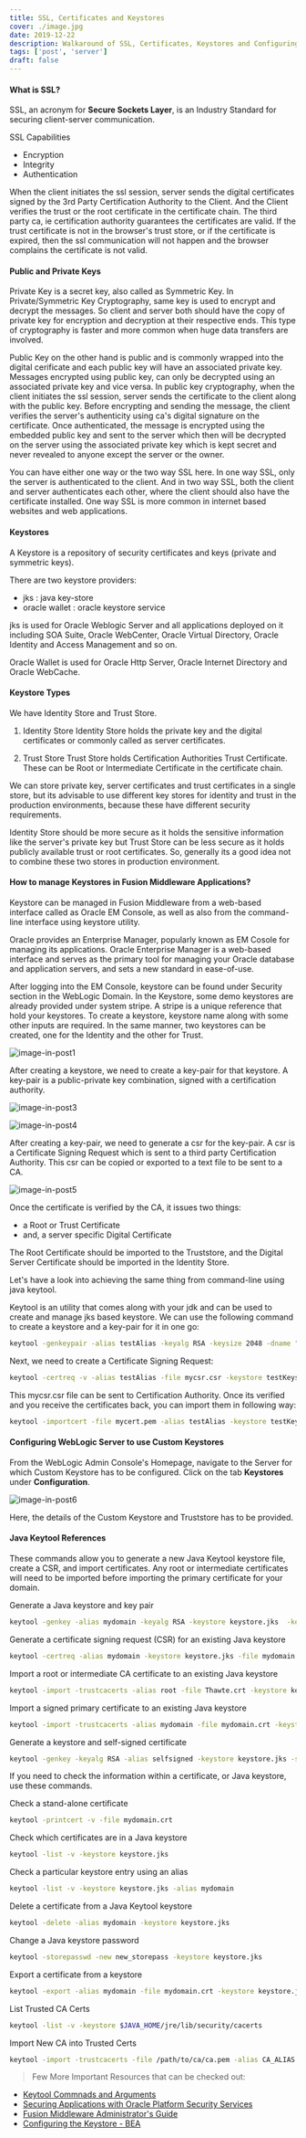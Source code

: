 ```yaml
---
title: SSL, Certificates and Keystores
cover: ./image.jpg
date: 2019-12-22
description: Walkaround of SSL, Certificates, Keystores and Configuring WebLogic Application Server to use Custom Keystores
tags: ['post', 'server']
draft: false
---
```


#### What is SSL?

SSL, an acronym for **Secure Sockets Layer**, is an Industry Standard for securing client-server communication.

SSL Capabilities

- Encryption
- Integrity
- Authentication

When the client initiates the ssl session, server sends the digital certificates signed by the 3rd Party Certification Authority to the Client. And the Client verifies the trust or the root certificate in the certificate chain. The third party ca, ie certification authority guarantees the certificates are valid. If the trust certificate is not in the browser's trust store, or if the certificate is expired, then the ssl communication will not happen and the browser complains the certificate is not valid.

#### Public and Private Keys

Private Key is a secret key, also called as Symmetric Key. In Private/Symmetric Key Cryptography, same key is used to encrypt and decrypt the messages. So client and server both should have the copy of private key for encryption and decryption at their respective ends. This type of cryptography is faster and more common when huge data transfers are involved.

Public Key on the other hand is public and is commonly wrapped into the digital cerificate and each public key will have an associated private key. Messages encrypted using public key, can only be decrypted using an associated private key and vice versa.
In public key cryptography, when the client initiates the ssl session, server sends the certificate to the client along with the public key. Before encrypting and sending the message, the client verifies the server's authenticity using ca's digital signature on the certificate. Once authenticated, the message is encrypted using the embedded public key and sent to the server which then will be decrypted on the server using the associated private key which is kept secret and never revealed to anyone except the server or the owner.

You can have either one way or the two way SSL here. In one way SSL, only the server is authenticated to the client. And in two way SSL, both the client and server authenticates each other, where the client should also have the certificate installed. One way SSL is more common in internet based websites and web applications.

#### Keystores

A Keystore is a repository of security certificates and keys (private and symmetric keys).

There are two keystore providers:

- jks : java key-store
- oracle wallet : oracle keystore service

jks is used for Oracle Weblogic Server and all applications deployed on it including SOA Suite, Oracle WebCenter, Oracle Virtual Directory, Oracle Identity and Access Management and so on.

Oracle Wallet is used for Oracle Http Server, Oracle Internet Directory and Oracle WebCache.

#### Keystore Types

We have Identity Store and Trust Store.

1. Identity Store
   Identity Store holds the private key and the digital certificates or commonly called as server certificates.

2) Trust Store
   Trust Store holds Certification Authorities Trust Certificate. These can be Root or Intermediate Certificate in the certificate chain.

We can store private key, server certificates and trust certificates in a single store, but its advisable to use different key stores for identity and trust in the production environments, because these have different security requirements.

Identity Store should be more secure as it holds the sensitive information like the server's private key but Trust Store can be less secure as it holds publicly available trust or root certificates. So, generally its a good idea not to combine these two stores in production environment.

#### How to manage Keystores in Fusion Middleware Applications?

Keystore can be managed in Fusion Middleware from a web-based interface called as Oracle EM Console, as well as also from the command-line interface using keystore utility.

Oracle provides an Enterprise Manager, popularly known as EM Cosole for managing its applications. Oracle Enterprise Manager is a web-based interface and serves as the primary tool for managing your Oracle database and application servers, and sets a new standard in ease-of-use.

After logging into the EM Console, keystore can be found under Security section in the WebLogic Domain. In the Keystore, some demo keystores are already provided under system stripe. A stripe is a unique reference that hold your keystores. To create a keystore, keystore name along with some other inputs are required. In the same manner, two keystores can be created, one for the Identity and the other for Trust.

![image-in-post1](./image-in-post.jpg)

After creating a keystore, we need to create a key-pair for that keystore. A key-pair is a public-private key combination, signed with a certification authority.

![image-in-post3](./image-in-post.jpg)

![image-in-post4](./image-in-post.jpg)

After creating a key-pair, we need to generate a csr for the key-pair. A csr is a Certificate Signing Request which is sent to a third party Certification Authority. This csr can be copied or exported to a text file to be sent to a CA.

![image-in-post5](./image-in-post.jpg)

Once the certificate is verified by the CA, it issues two things:

- a Root or Trust Certificate
- and, a server specific Digital Certificate

The Root Certificate should be imported to the Truststore, and the Digital Server Certificate should be imported in the Identity Store.

Let's have a look into achieving the same thing from command-line using java keytool.

Keytool is an utility that comes along with your jdk and can be used to create and manage jks based keystore. We can use the following command to create a keystore and a key-pair for it in one go:

```bash
keytool -genkeypair -alias testAlias -keyalg RSA -keysize 2048 -dname "cn=itzsrv.com,c=gb" -keystore testKeystore.jks
```

Next, we need to create a Certificate Signing Request:

```bash
keytool -certreq -v -alias testAlias -file mycsr.csr -keystore testKeystore.jks
```

This mycsr.csr file can be sent to Certification Authority. Once its verified and you receive the certificates back, you can import them in following way:

```bash
keytool -importcert -file mycert.pem -alias testAlias -keystore testKeystore.jks
```

#### Configuring WebLogic Server to use Custom Keystores

From the WebLogic Admin Console's Homepage, navigate to the Server for which Custom Keystore has to be configured. Click on the tab **Keystores** under **Configuration**.

![image-in-post6](./image-in-post.jpg)

Here, the details of the Custom Keystore and Truststore has to be provided.

#### Java Keytool References

These commands allow you to generate a new Java Keytool keystore file, create a CSR, and import certificates. Any root or intermediate certificates will need to be imported before importing the primary certificate for your domain.

Generate a Java keystore and key pair

```bash
keytool -genkey -alias mydomain -keyalg RSA -keystore keystore.jks  -keysize 2048
```

Generate a certificate signing request (CSR) for an existing Java keystore

```bash
keytool -certreq -alias mydomain -keystore keystore.jks -file mydomain.csr
```

Import a root or intermediate CA certificate to an existing Java keystore

```bash
keytool -import -trustcacerts -alias root -file Thawte.crt -keystore keystore.jks
```

Import a signed primary certificate to an existing Java keystore

```bash
keytool -import -trustcacerts -alias mydomain -file mydomain.crt -keystore keystore.jks
```

Generate a keystore and self-signed certificate

```bash
keytool -genkey -keyalg RSA -alias selfsigned -keystore keystore.jks -storepass password -validity 360 -keysize 2048
```

If you need to check the information within a certificate, or Java keystore, use these commands.

Check a stand-alone certificate

```bash
keytool -printcert -v -file mydomain.crt
```

Check which certificates are in a Java keystore

```bash
keytool -list -v -keystore keystore.jks
```

Check a particular keystore entry using an alias

```bash
keytool -list -v -keystore keystore.jks -alias mydomain
```

Delete a certificate from a Java Keytool keystore

```bash
keytool -delete -alias mydomain -keystore keystore.jks
```

Change a Java keystore password

```bash
keytool -storepasswd -new new_storepass -keystore keystore.jks
```

Export a certificate from a keystore

```bash
keytool -export -alias mydomain -file mydomain.crt -keystore keystore.jks
```

List Trusted CA Certs

```bash
keytool -list -v -keystore $JAVA_HOME/jre/lib/security/cacerts
```

Import New CA into Trusted Certs

```bash
keytool -import -trustcacerts -file /path/to/ca/ca.pem -alias CA_ALIAS -keystore $JAVA_HOME/jre/lib/security/cacerts
```

> Few More Important Resources that can be checked out:

- [Keytool Commnads and Arguments](https://docs.oracle.com/en/java/javase/13/docs/specs/man/keytool.html)
- [Securing Applications with Oracle Platform Security Services](https://docs.oracle.com/middleware/1213/idm/app-security/kssadm.htm#JISEC9596)
- [Fusion Middleware Administrator's Guide](https://docs.oracle.com/cd/E23943_01/core.1111/e10105/wallets.htm#ASADM2021)
- [Configuring the Keystore - BEA](https://docs.oracle.com/cd/E13214_01/wli/docs70/b2bsecur/keystore.htm)
